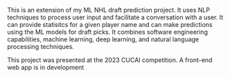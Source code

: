 This is an extension of my ML NHL draft prediction project. It uses NLP techniques to process user input and facilitate a conversation with a user. It can provide statisitcs
for a given player name and can make predictions using the ML models for draft picks. It combines software engineering capabilities, machine learning, deep learning, and 
natural language processing techniques.

This project was presented at the 2023 CUCAI competition. A front-end web app is in development

